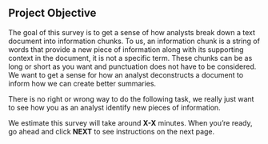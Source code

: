 ## Project Objective

The goal of this survey is to get a sense of how analysts break down a text document into information chunks. To us, an information chunk is a string of words that provide a new piece of information along with its supporting context in the document, it is not a specific term. These chunks can be as long or short as you want and punctuation does not have to be considered. We want to get a sense for how an analyst deconstructs a document to inform how we can create better summaries. 

There is no right or wrong way to do the following task, we really just want to see how you as an analyst identify new pieces of information.

We estimate this survey will take around **X-X** minutes. When you’re ready, go ahead and click **NEXT** to see instructions on the next page. 





